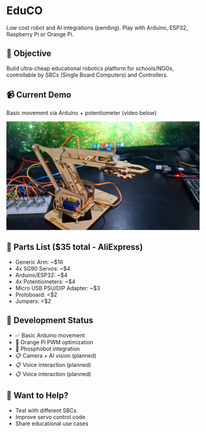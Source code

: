 # EduCO
Low cost robot and AI integrations (pending). Play with Arduino, ESP32, Raspberry Pi or Orange Pi.

## 🎯 Objective
Build ultra-cheap educational robotics platform for schools/NGOs, controllable by SBCs (Single Board Computers) and Controllers.

## 📹 Current Demo
Basic movement via Arduino + potentiometer (video below)

[![Demo](thumb.png)](demo_arduino.mp4)

## 🔧 Parts List ($35 total - AliExpress)
- Generic Arm: ~$16
- 4x SG90 Servos: ~$4
- Arduino/ESP32: ~$4
- 4x Potentiometers: ~$4
- Micro USB PSU/DIP Adapter: ~$3 
- Protoboard: <$2
- Jumpers: <$2

## 🚧 Development Status
- ✅ Basic Arduino movement
- 🔄 Orange Pi PWM optimization
- 🔄 Phosphobot integration
- 📋 Camera + AI vision (planned)
- 📋 Voice interaction (planned)
- 📋 Voice interaction (planned)

## 🤝 Want to Help?
- Test with different SBCs
- Improve servo control code
- Share educational use cases
